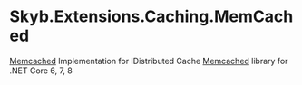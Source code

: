 # Skyb.Extensions.Caching.MemCached

[Memcached](https://memcached.org/) Implementation for IDistributed Cache [Memcached](https://memcached.org/) library for .NET Core 6, 7, 8

